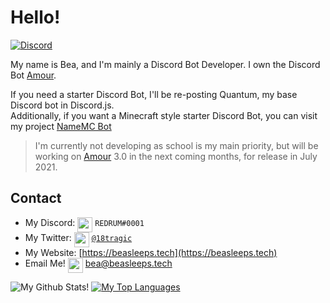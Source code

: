 # Hello!

<div>
  <p>
    <a href="https://discord.gg/frXBBaqrjD"><img src="https://discord.com/api/guilds/709794391950098484/embed.png" alt="Discord" /></a>
  </p>
</div>

My name is Bea, and I'm mainly a Discord Bot Developer. I own the Discord Bot [Amour](https://amourbot.com).

 
If you need a starter Discord Bot, I'll be re-posting Quantum, my base Discord bot in Discord.js. <br/>
Additionally, if you want a Minecraft style starter Discord Bot, you can visit my project [NameMC Bot](https://github.com/zredrum/namemcbot) <br/>

> I'm currently not developing as school is my main priority, but will be working on [Amour](https://amourbot.com) 3.0 in the next coming months, for release in July 2021.

## Contact

- My Discord: <img src="https://raw.githubusercontent.com/zredrum/zredrum/master/discord.svg" width="24px" align="top"> `REDRUM#0001`
- My Twitter: <img src="https://raw.githubusercontent.com/zredrum/zredrum/master/twitter.svg" width="24px" align="top"> [`@18tragic`](https://twitter.com/18tragic)
- My Website: [https://beasleeps.tech](https://beasleeps.tech)
- Email Me! <img src="https://raw.githubusercontent.com/zredrum/zredrum/master/MailIOS.svg" width="24px" align="top"> [bea@beasleeps.tech](mailto:bea@beasleeps.tech)

![My Github Stats!](https://github-readme-stats.vercel.app/api?username=zredrum&count_private=true&theme=dracula)
[![My Top Languages](https://github-readme-stats.vercel.app/api/top-langs/?username=zredrum&layout=compact&theme=dracula)](https://github.com/anuraghazra/github-readme-stats)
